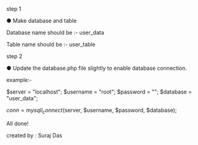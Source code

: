 step 1 

● Make database and table

   Database name should be :- user_data
  
   Table name should be :- user_table



step 2 

● Update the database.php file slightly to enable database connection.

example:-

$server = "localhost";
$username = "root";
$password = "";
$database = "user_data";

$conn = mysqli_connect($server, $username, $password, $database);

All done!



created by : Suraj Das
 


